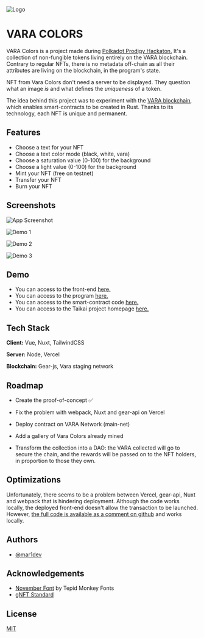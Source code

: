 
![Logo](https://taikai.azureedge.net/wYRAkDMmVjO-LIHBDG0TTa0v6CcZEYFPXNGxrKF170w/rs:fit:350:0:0/aHR0cHM6Ly9zdG9yYWdlLmdvb2dsZWFwaXMuY29tL3RhaWthaS1zdG9yYWdlL2ltYWdlcy80ZDg5MmI5MC0xYjdhLTExZWYtOGVmMy04NWY0ZTdiZGIxYTdDYXB0dXJlIGTigJllzIFjcmFuIDIwMjQtMDUtMjYgYcyAIDE4LjA5LjAxLnBuZw)

# VARA COLORS

VARA Colors is a project made during [Polkadot Prodigy Hackaton.](https://www.polkadotprodigy.com/)
It's a collection of non-fungible tokens living entirely on the VARA blockchain. Contrary to regular NFTs, there is no metadata off-chain as all their attributes are living on the blockchain, in the program's state.

NFT from Vara Colors don't need a server to be displayed. They question what an image *is* and what defines the *uniqueness* of a token.

The idea behind this project was to experiment with the [VARA blockchain](https://vara.network/developers), which enables smart-contracts to be created in Rust. Thanks to its technology, each NFT is unique and permanent.

## Features

- Choose a text for your NFT
- Choose a text color mode (black, white, vara)
- Choose a saturation value (0-100) for the background
- Choose a light value (0-100) for the background
- Mint your NFT (free on testnet)
- Transfer your NFT
- Burn your NFT

## Screenshots

![App Screenshot](https://storage.googleapis.com/taikai-storage/images/279cb970-1b79-11ef-8ef3-85f4e7bdb1a7varaColors.png)

![Demo 1](https://storage.googleapis.com/taikai-storage/images/dbef7810-1b81-11ef-8ef3-85f4e7bdb1a7vr1.png)

![Demo 2](https://storage.googleapis.com/taikai-storage/images/e6611d30-1b81-11ef-bba9-4b1cc9a55ddavr2.png)

![Demo 3](https://storage.googleapis.com/taikai-storage/images/ea402c20-1b81-11ef-84ff-45573b110433vr3.png)

## Demo

- You can access to the front-end [here.](https://vara-colors.vercel.app/)
- You can access to the program [here.](https://idea.gear-tech.io/programs/0xacf1987d2e17008191fa792e1b695d53170b6072d0418932ec12f090cd34892a?node=wss%3A%2F%2Ftestnet.vara.network)
- You can access to the smart-contract code [here.](https://github.com/mar1/Vara-Colors/blob/main/contracts/nft/src/lib.rs)
- You can access to the Taikai project homepage [here.]()

## Tech Stack

**Client:** Vue, Nuxt, TailwindCSS

**Server:** Node, Vercel

**Blockchain:** Gear-js, Vara staging network

## Roadmap

- Create the proof-of-concept ✅

- Fix the problem with webpack, Nuxt and gear-api on Vercel

- Deploy contract on VARA Network (main-net)

- Add a gallery of Vara Colors already mined

- Transform the collection into a DAO: the VARA collected will go to secure the chain, and the rewards will be passed on to the NFT holders, in proportion to those they own.

## Optimizations

Unfortunately, there seems to be a problem between Vercel, gear-api, Nuxt and webpack that is hindering deployment. Although the code works locally, the deployed front-end doesn't allow the transaction to be launched. However, [the full code is available as a comment on github](https://github.com/mar1/Vara-Colors/commit/ff72223bb3db32090b7c394196b77f8f502deb53) and works locally.

## Authors

- [@mar1dev](https://www.github.com/mar1)

## Acknowledgements

- [November Font](https://www.1001fonts.com/november-font.html) by Tepid Monkey Fonts
- [gNFT Standard](https://wiki.gear-tech.io/docs/examples/Standards/gnft-721)

## License

[MIT](https://choosealicense.com/licenses/mit/)

